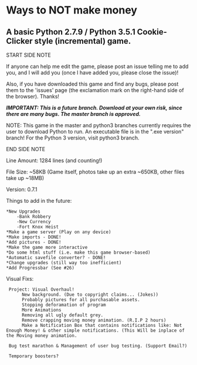 # Ways to NOT make money
## A basic Python 2.7.9 / Python 3.5.1 Cookie-Clicker style (incremental) game. 

START SIDE NOTE

If anyone can help me edit the game, please post an issue telling me to add you, and I will add you (once I have added you, please close the issue)!

Also, if you have downloaded this game and find any bugs, please post them to the 'issues' page (the exclamation mark on the right-hand side of the browser). Thanks!

***IMPORTANT: This is a future branch. Download at your own risk, since there are many bugs. The master branch is approved.***


NOTE: This game in the master and python3 branches currently requires the user to download Python to run. An executable file is in the ".exe version" branch! For the Python 3 version, visit python3 branch.

END SIDE NOTE

Line Amount: 1284 lines (and counting!)

File Size: ~58KB (Game itself, photos take up an extra ~650KB, other files take up ~18MB)

Version: 0.7.1

Things to add in the future:

    *New Upgrades
        -Bank Robbery
        -New Currency
        -Fort Knox Heist
    *Make a game server (Play on any device)
    *Make imports - DONE!
    *Add pictures - DONE!
    *Make the game more interactive
    *Do some html stuff (i.e. make this game browser-based)
    *Automatic savefile converter? - DONE!
    *Change upgrades (still way too inefficient)
    *Add Progressbar (See #26)
    
    
Visual Fixs:

     Project: Visual Overhaul!
          New background. (Due to copyright claims... (Jokes))
          Probably pictures for all purchasable assets.
          Stopping deforamation of program
          More Animations
          Removing all ugly default grey.
          Remove crapping moving money animation. (R.I.P 2 hours)
          Make a Notification Box that contains notifications like: Not Enough Money! & other simple notifications. (This Will be inplace of the Moving money animation.
          
     Bug test marathon & Management of user bug testing. (Support Email?)
     
     Temporary boosters?
     
     
     
     
     
     
